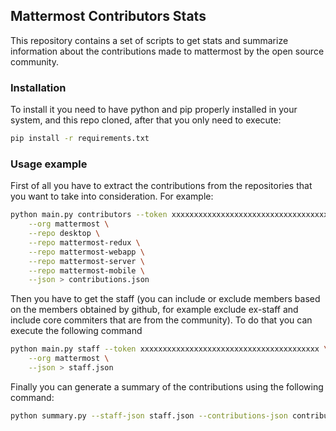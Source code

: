 ## Mattermost Contributors Stats

This repository contains a set of scripts to get stats and summarize
information about the contributions made to mattermost by the open source
community.

### Installation

To install it you need to have python and pip properly installed in your
system, and this repo cloned, after that you only need to execute:

```sh
pip install -r requirements.txt
```

### Usage example

First of all you have to extract the contributions from the repositories that you want to take into consideration. For example:

```sh
python main.py contributors --token xxxxxxxxxxxxxxxxxxxxxxxxxxxxxxxxxxxxxxxx \
    --org mattermost \
    --repo desktop \
    --repo mattermost-redux \
    --repo mattermost-webapp \
    --repo mattermost-server \
    --repo mattermost-mobile \
    --json > contributions.json
```

Then you have to get the staff (you can include or exclude members based on the members obtained by github, for example exclude ex-staff and include core commiters that are from the community). To do that you can execute the following command

```sh
python main.py staff --token xxxxxxxxxxxxxxxxxxxxxxxxxxxxxxxxxxxxxxxx \
    --org mattermost \
    --json > staff.json
```

Finally you can generate a summary of the contributions using the following command:

```sh
python summary.py --staff-json staff.json --contributions-json contributions.json
```
